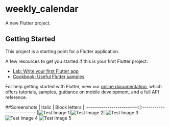 # weekly_calendar

A new Flutter project.

## Getting Started

This project is a starting point for a Flutter application.

A few resources to get you started if this is your first Flutter project:

- [Lab: Write your first Flutter app](https://flutter.dev/docs/get-started/codelab)
- [Cookbook: Useful Flutter samples](https://flutter.dev/docs/cookbook)

For help getting started with Flutter, view our
[online documentation](https://flutter.dev/docs), which offers tutorials,
samples, guidance on mobile development, and a full API reference.

##Screenshots
| Italic             |  Block letters |
:-------------------------:|:-------------------------:
|![Test Image 1](https://github.com/Mehmet4nil/weekly_calendar/blob/master/screenshots/1.png)|![Test Image 2](https://github.com/Mehmet4nil/weekly_calendar/blob/master/screenshots/2.png)|
![Test Image 3](https://github.com/Mehmet4nil/weekly_calendar/blob/master/screenshots/1.png)
![Test Image 4](https://github.com/Mehmet4nil/weekly_calendar/blob/master/screenshots/1.png)
![Test Image 5](https://github.com/Mehmet4nil/weekly_calendar/blob/master/screenshots/1.png)



